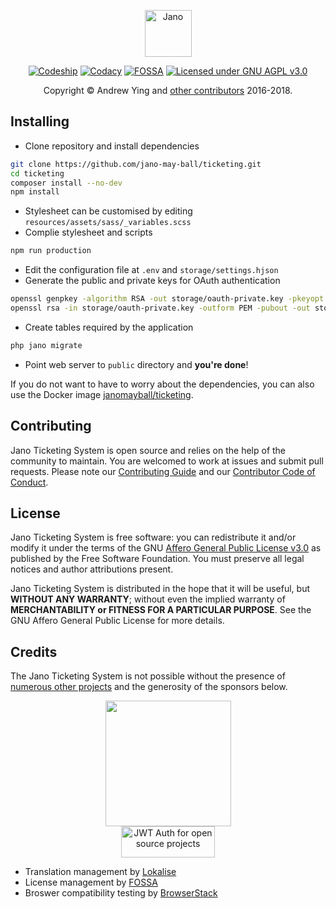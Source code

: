 <p align="center">
<img src="https://raw.githubusercontent.com/jano-may-ball/ticketing/master/logo.png"
height="75" alt="Jano">
</p>

<p align="center">
<a href="https://app.codeship.com/projects/319077" target="_blank"><img
src="https://img.shields.io/codeship/ee9f4010-e46c-0136-4bf8-2a01672139f5/master.svg"
alt="Codeship"></a>
<a href="https://www.codacy.com/app/jano/ticketing?utm_source=github.com&amp;utm_medium=referral&amp;utm_content=jano-may-ball/ticketing&amp;utm_campaign=Badge_Grade"
target="_blank"><img
src="https://img.shields.io/codacy/grade/25ff23782c494860967de4de1eded43a/master.svg"
alt="Codacy"></a>
<a href="https://app.fossa.io/projects/custom%2B372%2Fgit%40github.com%3Ajano-may-ball%2Fticketing.git?ref=badge_shield"
alt="FOSSA Status"><img src="https://app.fossa.io/api/projects/custom%2B372%2Fgit%40github.com%3Ajano-may-ball%2Fticketing.git.svg?type=shield"
alt ="FOSSA"></a>
<a href="https://github.com/jano-may-ball/ticketing/blob/master/README.md"
target="_blank"><img src="https://img.shields.io/badge/license-GNU%20AGPL%20v3.0-blue.svg"
alt="Licensed under GNU AGPL v3.0"></a>
</p>

<p align="center">
Copyright &copy; Andrew Ying and <a
href="https://github.com/jano-may-ball/ticketing/graphs/contributors" target="_blank">
other contributors</a> 2016-2018.
</p>

## Installing
* Clone repository and install dependencies
```bash
git clone https://github.com/jano-may-ball/ticketing.git
cd ticketing
composer install --no-dev
npm install
```
* Stylesheet can be customised by editing `resources/assets/sass/_variables.scss`
* Complie stylesheet and scripts
```bash
npm run production
```
* Edit the configuration file at `.env` and `storage/settings.hjson`
* Generate the public and private keys for OAuth authentication
```bash
openssl genpkey -algorithm RSA -out storage/oauth-private.key -pkeyopt rsa_keygen_bits:2048
openssl rsa -in storage/oauth-private.key -outform PEM -pubout -out storage/oauth-public.key
```
* Create tables required by the application
```bash
php jano migrate
```
* Point web server to `public` directory and **you're done**!

If you do not want to have to worry about the dependencies, you can also use the Docker
image [janomayball/ticketing](https://hub.docker.com/r/janomayball/ticketing).

## Contributing
Jano Ticketing System is open source and relies on the help of the community to maintain.
You are welcomed to work at issues and submit pull requests. Please note our
[Contributing Guide](CONTRIBUTING.md) and our
[Contributor Code of Conduct](CODE_OF_CONDUCT.md).

## License
Jano Ticketing System is free software: you can redistribute it and/or modify it under
the terms of the GNU [Affero General Public License v3.0](LICENSE.md) as published by
the Free Software Foundation. You must preserve all legal notices and author attributions
present.

Jano Ticketing System is distributed in the hope that it will be useful, but **WITHOUT
ANY WARRANTY**; without even the implied warranty of **MERCHANTABILITY or FITNESS FOR A
PARTICULAR PURPOSE**. See the GNU Affero General Public License for more details.

## Credits
The Jano Ticketing System is not possible without the presence of
[numerous other projects](CREDITS.md) and the generosity of the sponsors below.

<p align="center">
<a href="https://www.digitalocean.com/"><img
src="https://opensource.nyc3.cdn.digitaloceanspaces.com/attribution/assets/SVG/DO_Logo_horizontal_blue.svg" 
width="201px"></a><br />
<a href="https://auth0.com/?utm_source=oss&utm_medium=gp&utm_campaign=oss" target="_blank">
<img width="150" height="50" alt="JWT Auth for open source projects"
src="https://cdn.auth0.com/oss/badges/a0-badge-light.png" /></a>
</p>

* Translation management by [Lokalise](https://lokalise.co)
* License management by [FOSSA](https://fossa.com)
* Broswer compatibility testing by [BrowserStack](https://www.browserstack.com)